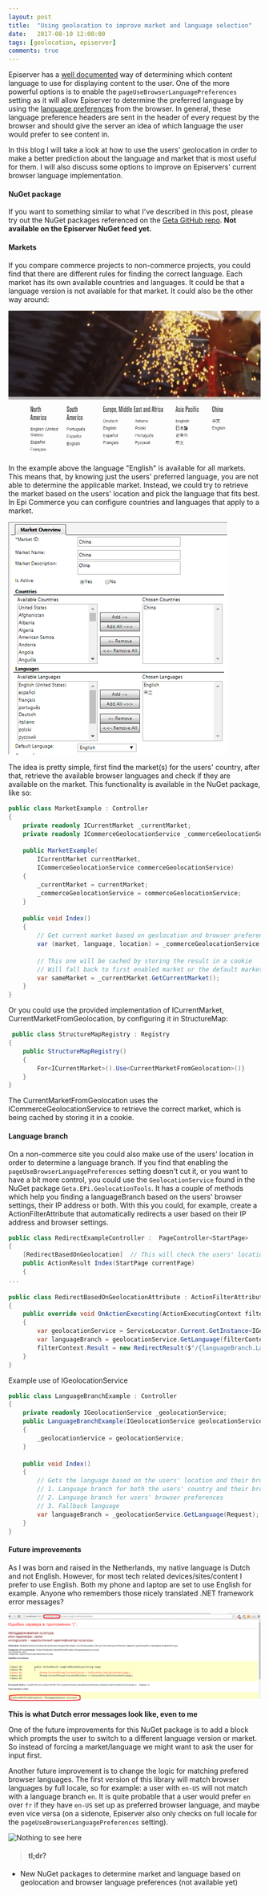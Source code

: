 ```yaml
---
layout: post
title:  "Using geolocation to improve market and language selection"
date:   2017-08-10 12:00:00
tags: [geolocation, episerver]
comments: true
---
```


Episerver has a [well documented](http://world.episerver.com/documentation/developer-guides/CMS/globalization/) way of determining which content language to use for displaying content to the user. One of the more powerful options is to enable the ``pageUseBrowserLanguagePreferences`` setting as it will allow Episerver to determine the preferred language by using the [language preferences](https://www.w3.org/International/questions/qa-lang-priorities) from the browser. In general, these language preference headers are sent in the header of every request by the browser and should give the server an idea of which language the user would prefer to see content in. 

In this blog I will take a look at how to use the users' geolocation in order to make a better prediction about the language and market that is most useful for them. I will also discuss some options to improve on Episervers' current browser language implementation.

#### NuGet package
If you want to something similar to what I've described in this post, please try out the NuGet packages referenced on the [Geta GitHub repo](https://github.com/Geta/EPi.GeolocationTools). **Not available on the Episerver NuGet feed yet.**

#### Markets
If you compare commerce projects to non-commerce projects, you could find that there are different rules for finding the correct language. Each market has its own available countries and languages. It could be that a language version is not available for that market. It could also be the other way around:

<p class="centered-image">
	<img src="/assets/geolocation/1.market-language-selector.gif" alt="Select market and language">	
</p>

In the example above the language "English" is available for all markets. This means that, by knowing just the users' preferred language, you are not able to determine the applicable market. Instead, we could try to retrieve the market based on the users' location and pick the language that fits best.
In Epi Commerce you can configure countries and languages that apply to a market.

<p class="centered-image">
	<img src="/assets/geolocation/1.1.market-settings.png" alt="Market settings">	
</p>

The idea is pretty simple, first find the market(s) for the users' country, after that, retrieve the available browser languages and check if they are available on the market. This functionality is available in the NuGet package, like so:

```csharp
public class MarketExample : Controller
{
    private readonly ICurrentMarket _currentMarket;
    private readonly ICommerceGeolocationService _commerceGeolocationService;

    public MarketExample(
        ICurrentMarket currentMarket, 
        ICommerceGeolocationService commerceGeolocationService)
    {
        _currentMarket = currentMarket;
        _commerceGeolocationService = commerceGeolocationService;
    }

    public void Index()
    {
        // Get current market based on geolocation and browser preferences, can be null
        var (market, language, location) = _commerceGeolocationService.GetMarket(Request);
        
        // This one will be cached by storing the result in a cookie
        // Will fall back to first enabled market or the default market
        var sameMarket = _currentMarket.GetCurrentMarket();
    }
}
```

Or you could use the provided implementation of ICurrentMarket, CurrentMarketFromGeolocation, by configuring it in StructureMap:
```csharp
 public class StructureMapRegistry : Registry
{
    public StructureMapRegistry()
    {
        For<ICurrentMarket>().Use<CurrentMarketFromGeolocation>()}
    }
}
```
The CurrentMarketFromGeolocation uses the ICommerceGeolocationService to retrieve the correct market, which is being cached by storing it in a cookie.

#### Language branch

On a non-commerce site you could also make use of the users' location in order to determine a language branch. If you find that enabling the ``pageUseBrowserLanguagePreferences`` setting doesn't cut it, or you want to have a bit more control, you could use the ``GeolocationService`` found in the NuGet package ``Geta.EPi.GeolocationTools``. It has a couple of methods which help you finding a languageBranch based on the users' browser settings, their IP address or both. With this you could, for example, create a ActionFilterAttribute that automatically redirects a user based on their IP address and browser settings. 
```csharp
public class RedirectExampleController :  PageController<StartPage>
{
    [RedirectBasedOnGeolocation]  // This will check the users' location and redirect to the correct language branch
    public ActionResult Index(StartPage currentPage)
    {
...

public class RedirectBasedOnGeolocationAttribute : ActionFilterAttribute
{
    public override void OnActionExecuting(ActionExecutingContext filterContext)
    {
        var geolocationService = ServiceLocator.Current.GetInstance<IGeolocationService>();
        var languageBranch = geolocationService.GetLanguage(filterContext.RequestContext.HttpContext.Request);
        filterContext.Result = new RedirectResult($"/{languageBranch.LanguageID}");
    }
}

```
Example use of IGeolocationService
```csharp
public class LanguageBranchExample : Controller
{
    private readonly IGeolocationService _geolocationService;
    public LanguageBranchExample(IGeolocationService geolocationService)
    {
        _geolocationService = geolocationService;
    }

    public void Index()
    {
        // Gets the language based on the users' location and their browser preferences, depending on what is available.
        // 1. Language branch for both the users' country and their browser preferences
        // 2. Language branch for users' browser preferences
        // 3. Fallback language
        var languageBranch = _geolocationService.GetLanguage(Request);
    }
}
```

#### Future improvements
As I was born and raised in the Netherlands, my native language is Dutch and not English. However, for most tech related devices/sites/content I prefer to use English. Both my phone and laptop are set to use English for example. Anyone who remembers those nicely translated .NET framework error messages?

<p class="centered-image">
	<img src="/assets/geolocation/2.translated-exception.png" alt="This is what translated exceptions look like">	
</p>
<p>
    <strong>This is what Dutch error messages look like, even to me</strong>
</p>

One of the future improvements for this NuGet package is to add a block which prompts the user to switch to a different language version or market. So instead of forcing a market/language we might want to ask the user for input first.

Another future improvement is to change the logic for matching prefered browser languages. The first version of this library will match browser languages by full locale, so for example: a user with `en-US` will not match with a language branch `en`. It is quite probable that a user would prefer `en` over `fr` if they have `en-US` set up as preferred browser language, and maybe even vice versa (on a sidenote, Episerver also only checks on full locale for the ``pageUseBrowserLanguagePreferences`` setting).

<p class="centered-image">
	<img src="https://m.popkey.co/20f09e/qrVG5.gif" alt="Nothing to see here">	
</p>


> #### tl;dr?
* New NuGet packages to determine market and language based on geolocation and browser language preferences (not available yet)